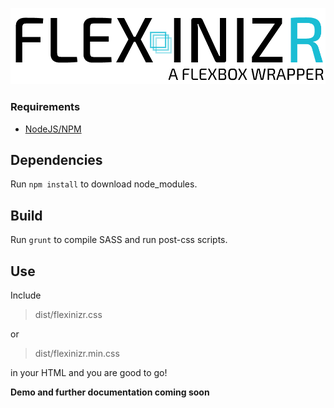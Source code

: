 ![logo](https://github.com/jtylerroth/Flexinizr/blob/master/logo.png)


### Requirements

* [NodeJS/NPM](http://nodejs.org)

## Dependencies

Run `npm install` to download node_modules.

## Build

Run `grunt` to compile SASS and run post-css scripts.

## Use

Include
> dist/flexinizr.css
  
or
  
> dist/flexinizr.min.css

in your HTML and you are good to go!

**Demo and further documentation coming soon**
